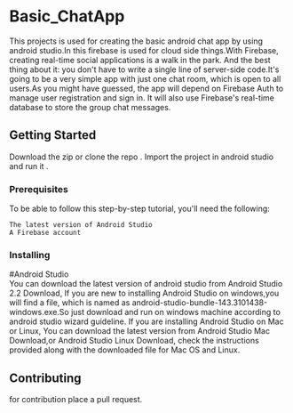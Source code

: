 # Basic_ChatApp
This projects is used for creating the basic android chat app by using android studio.In this firebase is used for cloud side things.With Firebase, creating real-time social applications is a walk in the park. And the best thing about it: you don't have to write a single line of server-side code.It's going to be a very simple app with just one chat room, which is open to all users.As you might have guessed, the app will depend on Firebase Auth to manage user registration and sign in. It will also use Firebase's real-time database to store the group chat messages.

## Getting Started
Download the zip or clone the repo .
Import the project in android studio and run it .
### Prerequisites

To be able to follow this step-by-step tutorial, you'll need the following:

    The latest version of Android Studio
    A Firebase account


### Installing
#Android Studio   
You can download the latest version of android studio from Android Studio 2.2 Download, If you are new to installing Android Studio on windows,you will find a file, which is named as android-studio-bundle-143.3101438-windows.exe.So just download and run on windows machine according to android studio wizard guideline.
If you are installing Android Studio on Mac or Linux, You can download the latest version from Android Studio Mac Download,or Android Studio Linux Download, check the instructions provided along with the downloaded file for Mac OS and Linux.



## Contributing
for contribution place a pull request.




